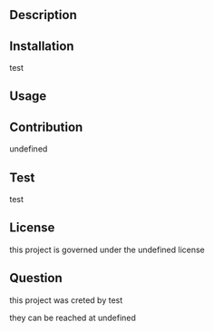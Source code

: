 
  #  

## Description
    

## Installation
test

## Usage


## Contribution
undefined

## Test
test

## License
this project is governed under the undefined license

## Question
this project was creted by test

they can be reached at undefined
    